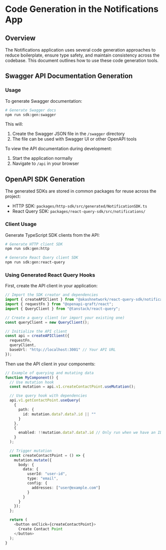 # Code Generation in the Notifications App

## Overview

The Notifications application uses several code generation approaches to reduce boilerplate, ensure type safety, and maintain consistency across the codebase. This document outlines how to use these code generation tools.

## Swagger API Documentation Generation

### Usage

To generate Swagger documentation:

```bash
# Generate Swagger docs
npm run sdk:gen:swagger
```

This will:

1. Create the Swagger JSON file in the `/swagger` directory
2. The file can be used with Swagger UI or other OpenAPI tools

To view the API documentation during development:

1. Start the application normally
2. Navigate to `/api` in your browser

## OpenAPI SDK Generation

The generated SDKs are stored in common packages for reuse across the project:

- HTTP SDK: `packages/http-sdk/src/generated/NotificationSDK.ts`
- React Query SDK: `packages/react-query-sdk/src/notifications/`

### Client Usage

Generate TypeScript SDK clients from the API:

```bash
# Generate HTTP client SDK
npm run sdk:gen:http

# Generate React Query client SDK
npm run sdk:gen:react-query
```

### Using Generated React Query Hooks

First, create the API client in your application:

```typescript
// Import the SDK creator and dependencies
import { createAPIClient } from "@akashnetwork/react-query-sdk/notifications";
import { requestFn } from "@openapi-qraft/react";
import { QueryClient } from "@tanstack/react-query";

// Create a query client (or import your existing one)
const queryClient = new QueryClient();

// Initialize the API client
const api = createAPIClient({
  requestFn,
  queryClient,
  baseUrl: "http://localhost:3001" // Your API URL
});
```

Then use the API client in your components:

```typescript
// Example of querying and mutating data
function MyComponent() {
  // Use mutation hook
  const mutation = api.v1.createContactPoint.useMutation();

  // Use query hook with dependencies
  api.v1.getContactPoint.useQuery(
    {
      path: {
        id: mutation.data?.data?.id || ""
      }
    },
    {
      enabled: !!mutation.data?.data?.id // Only run when we have an ID
    }
  );

  // Trigger mutation
  const createContactPoint = () => {
    mutation.mutate({
      body: {
        data: {
          userId: "user-id",
          type: "email",
          config: {
            addresses: ["user@example.com"]
          }
        }
      }
    });
  };

  return (
    <button onClick={createContactPoint}>
      Create Contact Point
    </button>
  );
}
```
